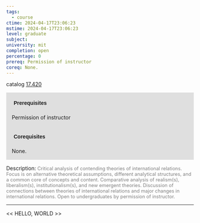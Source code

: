 ```yaml
---
tags:
  - course
ctime: 2024-04-17T23:06:23
mstime: 2024-04-17T23:06:23
level: graduate
subject: 
university: mit
completion: open
percentage: 0
prereq: Permission of instructor
coreq: None.
---
```


catalog [17.420](http://student.mit.edu/catalog/m17b.html#17.420)

<span style="display: block; padding: 15px; background-color: rgb(100, 100, 100, 0.2);"><font id="m_prereq1586_0" style="display: block; font-family: Arial, sans-serif; font-weight: bold; padding: 5px">Prerequisites</font><br><span id="prereq1586_0">Permission of instructor</span></span>
<span style="display: block; padding: 15px; background-color: rgb(100, 100, 100, 0.2);"><font id="m_coreq1586_0" style="display: block; font-family: Arial, sans-serif; font-weight: bold; padding: 5px">Corequisites</font><br><span id="coreq1586_0">None.</span></span>

<font style="">Description:</font>
<font style="color: grey; font-size: 0.8rem;">Critical analysis of contending theories of international relations. Focus is on alternative theoretical assumptions, different analytical structures, and a common core of concepts and content. Comparative analysis of realism(s), liberalism(s), institutionalism(s), and new emergent theories. Discussion of connections between theories of international relations and major changes in international relations. Open to undergraduates by permission of instructor.</font>



---

<< HELLO, WORLD >>
